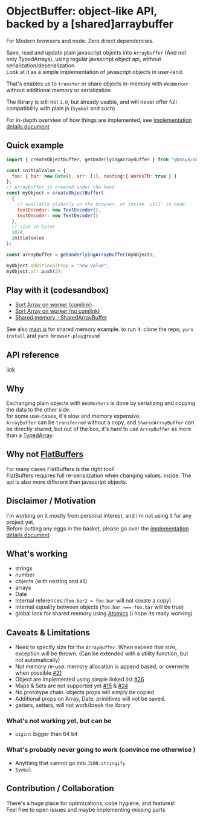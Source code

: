# ObjectBuffer: object-like API, backed by a [shared]arraybuffer

For Modern browsers and node. Zero direct dependencies.

Save, read and update plain javascript objects into `ArrayBuffer` (And not only TypedArrays),  using regular javascript object api, without serialization/deserialization.  
Look at it as a simple implementation of javascript objects in user-land.

That's enables us to `transfer` or share objects in-memory with `WebWorker` without additional memory or serialization

The library is still not `1.0`, but already usable, and will never offer full compatibility with plain js (`Symbol` and such)

For in-depth overview of how things are implemented, see [implementation details document](docs/implementationDetails.md)

## Quick example

```js
import { createObjectBuffer, getUnderlyingArrayBuffer } from "@bnaya/objectbuffer";

const initialValue = {
  foo: { bar: new Date(), arr: [1], nesting:{ WorksTM: true } }
};
// ArrayBuffer is created under the hood
const myObject = createObjectBuffer(
  {
    // available globally in the browser, or inside `util` in node
    textEncoder: new TextEncoder(),
    textDecoder: new TextDecoder()
  },
  // size in bytes
  1024,
  initialValue
);

const arrayBuffer = getUnderlyingArrayBuffer(myObject);

myObject.additionalProp = "new Value";
myObject.arr.push(2);

```

## Play with it (codesandbox)

* [Sort Array on worker (comlink)](https://codesandbox.io/s/objectbuffer-comlink-demo-sort-array-on-webworker-no-data-copy-vkpqp?expanddevtools=1&fontsize=14&hidenavigation=1&module=%2Fsrc%2Findex.ts)
* [Sort Array on worker (no comlink)](https://codesandbox.io/s/objectbuffer-demo-sort-array-on-webworker-no-data-copy-52xiw?expanddevtools=1&fontsize=14&hidenavigation=1&module=%2Fsrc%2Findex.ts)
* [Shared memory - SharedArrayBuffer](https://codesandbox.io/s/objectbuffer-demo-sharedarraybuffer-tf3il?fontsize=14&module=%2Fsrc%2Findex.ts)

See also [main.js](playground/main.js) for shared memory example.
to run it: clone the repo, `yarn install` and `yarn browser-playground`

## API reference

[link](docs/generated/README.md)

## Why

Exchanging plain objects with `WebWorkers` is done by serializing and copying the data to the other side.  
for some use-cases, it's slow and memory expensive.  
`ArrayBuffer` can be `transferred` without a copy, and `SharedArrayBuffer` can be directly shared, but out of the box, it's hard to use `ArrayBuffer` as more than a [TypedArray](https://developer.mozilla.org/en-US/docs/Web/JavaScript/Typed_arrays).  

## Why not [FlatBuffers](https://github.com/google/flatbuffers)

For many cases FlatBuffers is the right tool!  
FlatBuffers requires full re-serialization when changing values. inside. The api is also more different than javascript objects.

## Disclaimer / Motivation

I'm working on it mostly from personal interest, and i'm not using it for any project yet.  
Before putting any eggs in the basket, please go over the [implementation details document](docs/implementationDetails.md)

## What's working

* strings
* number
* objects (with nesting and all)
* arrays
* Date
* Internal references (`foo.bar2 = foo.bar` will not create a copy)
* Internal equality between objects (`foo.bar === foo.bar` will be true)
* global lock for shared memory using [Atomics](https://developer.mozilla.org/en-US/docs/Web/JavaScript/Reference/Global_Objects/Atomics) (i hope its really working)

## Caveats & Limitations

* Need to specify size for the `ArrayBuffer`. When exceed that size, exception will be thrown. (Can be extended with a utility function, but not automatically)
* Not memory re-use. memory allocation is append based, or overwrite when possible [#21](https://github.com/Bnaya/objectbuffer/issues/21)
* Object are implemented using simple linked list [#26](https://github.com/Bnaya/objectbuffer/issues/26)
* Maps & Sets are not supported yet [#15](https://github.com/Bnaya/objectbuffer/issues/15) & [#24](https://github.com/Bnaya/objectbuffer/issues/24)
* No prototype chain. objects props will simply be copied
* Additional props on Array, Date, primitives will not be saved.
* getters, setters, will not work/break the library

### What's not working yet, but can be

* `bigint` bigger than 64 bit

### What's probably never going to work (convince me otherwise )

* Anything that cannot go into `JSON.stringify`
* `Symbol`

## Contribution / Collaboration

There's a huge place for optimizations, code hygiene, and features!  
Feel free to open issues and maybe implementing missing parts
